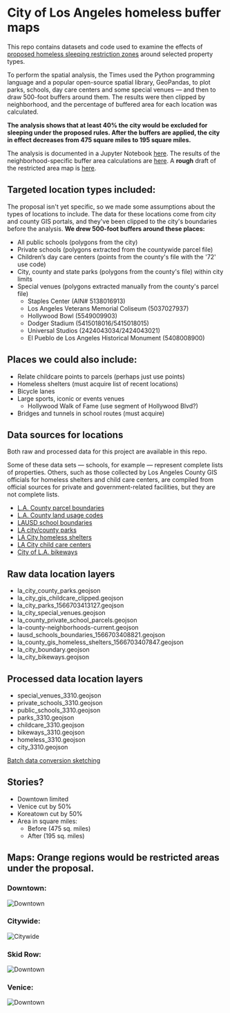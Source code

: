 # City of Los Angeles homeless buffer maps

This repo contains datasets and code used to examine the effects of [proposed homeless sleeping restriction zones](https://www.latimes.com/california/story/2019-08-22/homeless-sidewalk-sleeping-ban-restrictions-boise-case-shelter) around selected property types.

To perform the spatial analysis, the Times used the Python programming language and a popular open-source spatial library, GeoPandas, to plot parks, schools, day care centers and some special venues — and then to draw 500-foot buffers around them. The results were then clipped by neighborhood, and the percentage of buffered area for each location was calculated.

**The analysis shows that at least 40% the city would be excluded for sleeping under the proposed rules. After the buffers are applied, the city in effect decreases from 475 square miles to 195 square miles.**

The analysis is documented in a Jupyter Notebook [here](https://nbviewer.jupyter.org/github/stiles/data/blob/master/la-city-homeless-buffer-maps/la-homeless-buffers.ipynb). The results of the neighborhood-specific buffer area calculations are [here](https://github.com/stiles/data/blob/master/la-city-homeless-buffer-maps/buffered/hood-breakdown.csv). A **rough** draft of the restricted area map is [here](https://api.mapbox.com/styles/v1/latimes/cjzsnpky006e81cns4x2pnywm.html?fresh=true&title=true&access_token=pk.eyJ1IjoibGF0aW1lcyIsImEiOiJjajhvcXRraGUwNnlwMzNyczR3cTBsaWh1In0.0cPKLwe2A0ET4P5CtWSiLQ#11.12/34.0205/-118.3413).

## Targeted location types included:

The proposal isn't yet specific, so we made some assumptions about the types of locations to include. The data for these locations come from city and county GIS portals, and they've been clipped to the city's boundaries before the analysis. **We drew 500-foot buffers around these places:** 

* All public schools (polygons from the city)
* Private schools (polygons extracted from the countywide parcel file)
* Children’s day care centers (points from the county's file with the '72' use code)
* City, county and state parks (polygons from the county's file) within city limits
* Special venues (polygons extracted manually from the county's parcel file)
  * Staples Center (AIN# 5138016913)
  * Los Angeles Veterans Memorial Coliseum (5037027937)
  * Hollywood Bowl (5549009903)
  * Dodger Stadium (5415018016/5415018015)
  * Universal Studios (2424043034/2424043021)
  * El Pueblo de Los Angeles Historical Monument (5408008900)

## Places we could also include:

* Relate childcare points to parcels (perhaps just use points)
* Homeless shelters (must acquire list of recent locations)
* Bicycle lanes
* Large sports, iconic or events venues
  * Hollywood Walk of Fame (use segment of Hollywood Blvd?)
* Bridges and tunnels in school routes (must acquire)

## Data sources for locations

Both raw and processed data for this project are available in this repo. 

Some of these data sets — schools, for example — represent complete lists of properties. Others, such as those collected by Los Angeles County GIS officials for homeless shelters and child care centers, are compiled from official sources for private and government-related facilities, but they are not complete lists. 

* [L.A. County parcel boundaries](https://permitting.gis.lacounty.gov/permitting/rest/services/energovDev/ViewableDev/MapServer/8)
* [L.A. County land usage codes](http://egis3.lacounty.gov/dataportal/wp-content/uploads/2009/12/usecodes-chart.pdf)
* [LAUSD school boundaries](https://maps.lacity.org/lahub/rest/services/LAUSD_Schools/MapServer/2)
* [LA city/county parks](https://egis3.lacounty.gov/dataportal/2016/10/25/department-of-parks-and-recreation-county-parks-and-open-space/)
* [LA City homeless shelters](https://public.gis.lacounty.gov/public/rest/services/LACounty_Dynamic/LMS_Data_Public/MapServer/158)
* [LA City child care centers](https://public.gis.lacounty.gov/public/rest/services/LACounty_Dynamic/LMS_Data_Public/MapServer/149)
* [City of L.A. bikeways](http://geohub.lacity.org/datasets/230abc621b144dbc96cca83d65bd454d_0)

## Raw data location layers

* la_city_county_parks.geojson
* la_city_gis_childcare_clipped.geojson
* la_city_parks_1566703413127.geojson
* la_city_special_venues.geojson
* la_county_private_school_parcels.geojson
* la-county-neighborhoods-current.geojson
* lausd_schools_boundaries_1566703408821.geojson
* la_county_gis_homeless_shelters_1566703407847.geojson
* la_city_boundary.geojson
* la_city_bikeways.geojson

## Processed data location layers

* special_venues_3310.geojson
* private_schools_3310.geojson
* public_schools_3310.geojson
* parks_3310.geojson
* childcare_3310.geojson
* bikeways_3310.geojson
* homeless_3310.geojson
* city_3310.geojson

[Batch data conversion sketching](https://gist.github.com/stiles/1c4b46ef1ca5a8e9350b622aa8bc9110)

## Stories?

* Downtown limited
* Venice cut by 50%
* Koreatown cut by 50%
* Area in square miles: 
  * Before (475 sq. miles)
  * After (195 sq. miles)

## Maps: Orange regions would be restricted areas under the proposal.

### Downtown: 

![Downtown](https://raw.githubusercontent.com/stiles/data/master/la-city-homeless-buffer-maps/maps/downtown.png)

### Citywide: 

![Citywide](https://raw.githubusercontent.com/stiles/data/master/la-city-homeless-buffer-maps/maps/citywide.png)

### Skid Row: 

![Downtown](https://raw.githubusercontent.com/stiles/data/master/la-city-homeless-buffer-maps/maps/skid-row.png)

### Venice: 

![Downtown](https://raw.githubusercontent.com/stiles/data/master/la-city-homeless-buffer-maps/maps/venice.png)
